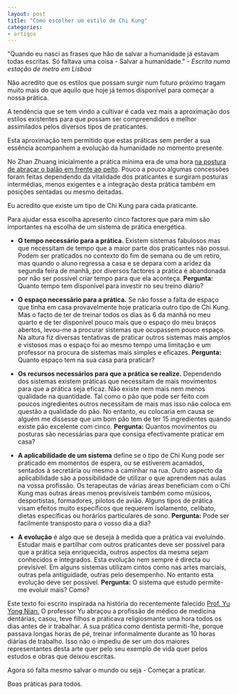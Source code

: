 ```yaml
---
layout: post
title: "Como escolher um estilo de Chi Kung"
categories:
- artigos
---
```


"Quando eu nasci as frases que hão de salvar a humanidade já estavam todas escritas. Só faltava uma coisa - Salvar a humanidade." - *Escrita numa estação de metro em Lisboa*

Não acredito que os estilos que possam surgir num futuro próximo tragam muito mais do que aquilo que hoje já temos disponível para começar a nossa prática. 

A tendência que se tem vindo a cultivar é cada vez mais a aproximação dos estilos existentes para que possam ser compreendidos e melhor assimilados pelos diversos tipos de praticantes. 

Esta aproximação tem permitido que estas práticas sem perder a sua essência acompanhem a evolução da humanidade no momento presente. 

No Zhan Zhuang inicialmente a prática mínima era de uma hora [na postura de abraçar o balão em frente ao peito](http://ck-language.s3.amazonaws.com/postura-metal.jpg). Pouco a pouco algumas concessões foram feitas dependendo da vitalidade dos praticantes e surgiram posturas intermédias, menos exigentes e a integração desta prática também em posições sentadas ou mesmo deitadas.

Eu acredito que existe um tipo de Chi Kung para cada praticante.

Para ajudar essa escolha apresento cinco factores que para mim são importantes na escolha de um sistema de prática energética. 

+ **O tempo necessário para a prática.** Existem sistemas fabulosos mas que necessitam de tempo que a maior parte dos praticantes não possui. Podem ser praticados no contexto do fim de semana ou de um retiro, mas quando o aluno regressa a casa e se depara com a aridez da segunda feira de manhã, por diversos factores a prática é abandonada por não ser possível criar tempo para que ela aconteça. **Pergunta:** Quanto tempo tem disponível para investir no seu treino diário?

+ **O espaço necessário para a prática.** Se não fosse a falta de espaço que tinha em casa provavelmente hoje praticaria outro tipo de Chi Kung. Mas o facto de ter de treinar todos os dias às 6 da manhã no meu quarto e de ter disponível pouco mais que o espaço do meu braços abertos, levou-me a procurar sistemas que ocupassem pouco espaço. Na altura fiz diversas tentativas de praticar outros sistemas mais amplos e vistosos mas o espaço foi ao mesmo tempo uma limitação e um professor na procura de sistemas mais simples e eficazes. **Pergunta:** Quanto espaço tem na sua casa para praticar?

+ **Os recursos necessários para que a prática se realize.** Dependendo dos sistemas existem práticas que necessitam de mais movimentos para que a prática seja eficaz. Não existe nem mais nem menos qualidade na quantidade. Tal como o pão que pode ser feito com poucos ingredientes outros necessitam de mais mas isso não coloca em questão a qualidade do pão. No entanto, eu colocaria em causa se alguém me dissesse que um bom pão tem de ter 15 ingredientes quando existe pão excelente com cinco. **Pergunta:** Quantos movimentos ou posturas são necessárias para que consiga efectivamente praticar em casa? 

+ **A aplicabilidade de um sistema** define se o tipo de Chi Kung pode ser praticado em momentos de espera, ou se estiverem acamados, sentados à secretária ou mesmo a caminhar na rua. Outro aspecto da aplicabilidade são a possibilidade de utilizar o que aprendem nas aulas na vossa profissão. Os terapeutas de várias áreas beneficiam com o Chi Kung mas outras áreas menos previsíveis também como músicos, desportistas, formadores, pilotos de avião. Alguns tipos de prática visam efeitos muito específicos que requerem isolamento, celibato, dietas específicas ou horários particulares de sono. **Pergunta:** Pode ser facilmente transposto para o vosso dia a dia?
 
+ **A evolução** é algo que se deseja à medida que a prática vai evoluindo. Estudar mais e partilhar com outros praticantes deve ser possível para que a prática seja enriquecida, outros aspectos da mesma sejam conhecidos e integrados. Esta evolução nem sempre é directa ou previsível. Em alguns sistemas utilizam cintos como nas artes marciais, outras pela antiguidade, outras pelo desempenho. No entanto esta evolução deve ser possível. **Pergunta:** O sistema que estudo permite-me evoluir mais? Como?
 
Este texto foi escrito inspirada na história do recentemente falecido [Prof. Yu Yong Nian.](http://devagar.org/chikung.html#yuyongnian) 	O professor Yu abraçou a profissão de médico de medicina dentárias, casou, teve filhos e praticava religiosmante uma hora todos os dias antes de ir trabalhar. A sua prática como dentista permiti-lhe, porque passava longas horas de pé, treinar informalmente durante as 10 horas diárias de trabalho. Isso não o impediu de ser um dos maiores representantes desta arte quer pelo seu exemplo de vida quer pelos estudos e obras que deixou escritas. 

Agora só falta mesmo salvar o mundo ou seja - Começar a praticar. 

Boas práticas para todos.
